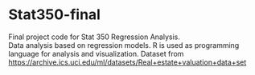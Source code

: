 # Stat350-final
Final project code for Stat 350 Regression Analysis.<br>
Data analysis based on regression models.
R is used as programming language for analysis and visualization.
Dataset from https://archive.ics.uci.edu/ml/datasets/Real+estate+valuation+data+set
